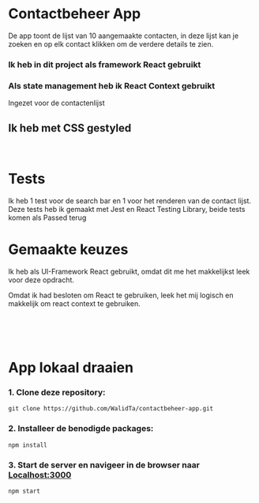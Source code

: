 # **Contactbeheer App**
De app toont de lijst van 10 aangemaakte contacten, in deze lijst kan je zoeken en op elk contact klikken om de verdere details te zien. 

### Ik heb in dit project als framework React gebruikt

### Als state management heb ik React Context gebruikt
Ingezet voor de contactenlijst

## Ik heb met CSS gestyled
<br>

# Tests
Ik heb 1 test voor de search bar en 1 voor het renderen van de contact lijst.
Deze tests heb ik gemaakt met Jest en React Testing Library, beide tests komen als Passed terug

# Gemaakte keuzes
Ik heb als UI-Framework React gebruikt, omdat dit me het makkelijkst leek voor deze opdracht.

Omdat ik had besloten om React te gebruiken, leek het mij logisch en makkelijk om react context te gebruiken.

<br>
<br>
<br>

# App lokaal draaien

### 1. Clone deze repository:
`git clone https://github.com/WalidTa/contactbeheer-app.git`

### 2. Installeer de benodigde packages:
`npm install`

### 3. Start de server en navigeer in de browser naar [Localhost:3000](http://localhost:3000/)
`npm start`
